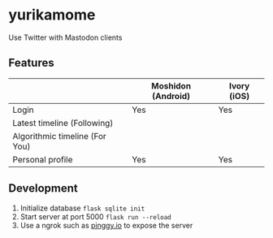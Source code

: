 # yurikamome
Use Twitter with Mastodon clients 

## Features
|                                | Moshidon (Android) | Ivory (iOS) |
| ------------------------------ | ------------------ | ----------- |
| Login                          | Yes                | Yes         |
| Latest timeline (Following)    |                    |             |
| Algorithmic timeline (For You) |                    |             |
| Personal profile               | Yes                | Yes         |

## Development
1. Initialize database `flask sqlite init`
1. Start server at port 5000 `flask run --reload`
1. Use a ngrok such as [pinggy.io](https://pinggy.io/) to expose the server
